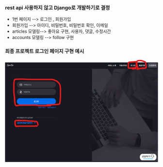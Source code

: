 ### rest api 사용하지 않고 Django로 개발하기로 결정

* 1번 페이지 --> 로그인 , 회원가입
* 회원가입 --> 아이디,  비밀번호, 비밀번호 확인, 이메일
* articles 모델링--> 좋아요 구현, 사용자, 댓글, 수정시간
* accounts 모델링 --> follow 구현



### 최종 프로젝트 로그인 페이지 구현 예시

![image-20220516171908270](workshop.assets/image-20220516171908270.png)